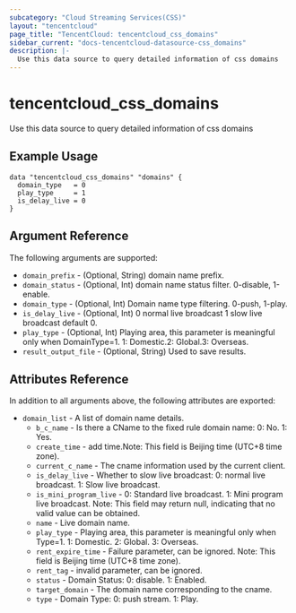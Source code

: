 ```yaml
---
subcategory: "Cloud Streaming Services(CSS)"
layout: "tencentcloud"
page_title: "TencentCloud: tencentcloud_css_domains"
sidebar_current: "docs-tencentcloud-datasource-css_domains"
description: |-
  Use this data source to query detailed information of css domains
---
```


# tencentcloud_css_domains

Use this data source to query detailed information of css domains

## Example Usage

```hcl
data "tencentcloud_css_domains" "domains" {
  domain_type   = 0
  play_type     = 1
  is_delay_live = 0
}
```

## Argument Reference

The following arguments are supported:

* `domain_prefix` - (Optional, String) domain name prefix.
* `domain_status` - (Optional, Int) domain name status filter. 0-disable, 1-enable.
* `domain_type` - (Optional, Int) Domain name type filtering. 0-push, 1-play.
* `is_delay_live` - (Optional, Int) 0 normal live broadcast 1 slow live broadcast default 0.
* `play_type` - (Optional, Int) Playing area, this parameter is meaningful only when DomainType=1. 1: Domestic.2: Global.3: Overseas.
* `result_output_file` - (Optional, String) Used to save results.

## Attributes Reference

In addition to all arguments above, the following attributes are exported:

* `domain_list` - A list of domain name details.
  * `b_c_name` - Is there a CName to the fixed rule domain name: 0: No. 1: Yes.
  * `create_time` - add time.Note: This field is Beijing time (UTC+8 time zone).
  * `current_c_name` - The cname information used by the current client.
  * `is_delay_live` - Whether to slow live broadcast: 0: normal live broadcast. 1: Slow live broadcast.
  * `is_mini_program_live` - 0: Standard live broadcast. 1: Mini program live broadcast. Note: This field may return null, indicating that no valid value can be obtained.
  * `name` - Live domain name.
  * `play_type` - Playing area, this parameter is meaningful only when Type=1. 1: Domestic. 2: Global. 3: Overseas.
  * `rent_expire_time` - Failure parameter, can be ignored. Note: This field is Beijing time (UTC+8 time zone).
  * `rent_tag` - invalid parameter, can be ignored.
  * `status` - Domain Status: 0: disable. 1: Enabled.
  * `target_domain` - The domain name corresponding to the cname.
  * `type` - Domain Type: 0: push stream. 1: Play.


